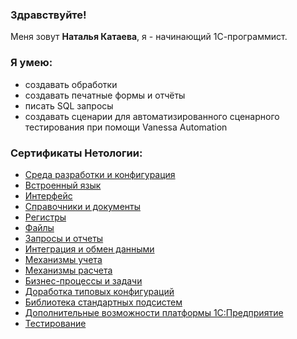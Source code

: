 ### Здравствуйте!

Меня зовут **Наталья Катаева**, я - начинающий 1С-программист.

### Я умею:
* создавать обработки
* создавать печатные формы и отчёты
* писать SQL запросы
* создавать сценарии для автоматизированного сценарного тестирования при помощи Vanessa Automation

### Сертификаты Нетологии:
* [Среда разработки и конфигурация](https://netology.ru/backend/api/user/programs/37480/pdf_certificate)
* [Встроенный язык](https://netology.ru/backend/api/user/programs/37484/pdf_certificate)
* [Интерфейс](https://netology.ru/backend/api/user/programs/40101/pdf_certificate)
* [Справочники и документы](https://netology.ru/backend/api/user/programs/41790/pdf_certificate)
* [Регистры](https://netology.ru/backend/api/user/programs/41794/pdf_certificate)
* [Файлы](https://netology.ru/backend/api/user/programs/41797/pdf_certificate)
* [Запросы и отчеты](https://netology.ru/backend/api/user/programs/44802/pdf_certificate)
* [Интеграция и обмен данными](https://netology.ru/backend/api/user/programs/44806/pdf_certificate)
* [Механизмы учета](https://netology.ru/backend/api/user/programs/44810/pdf_certificate)
* [Механизмы расчета](https://netology.ru/backend/api/user/programs/47758/pdf_certificate)
* [Бизнес-процессы и задачи](https://netology.ru/backend/api/user/programs/47762/pdf_certificate)
* [Доработка типовых конфигураций](https://netology.ru/backend/api/user/programs/47778/pdf_certificate)
* [Библиотека стандартных подсистем](https://netology.ru/backend/api/user/programs/47782/pdf_certificate)
* [Дополнительные возможности платформы 1С:Предприятие](https://netology.ru/backend/api/user/programs/47786/pdf_certificate)
* [Тестирование](https://netology.ru/backend/api/user/programs/51599/pdf_certificate) 
